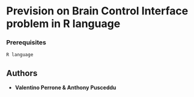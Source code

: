 # Prevision on Brain Control Interface problem in R language


### Prerequisites

```
R language
```


## Authors

* **Valentino Perrone & Anthony Pusceddu**

